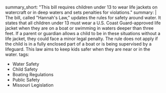 summary_short: "This bill requires children under 13 to wear life jackets on watercraft or in deep waters and sets penalties for violations."
summary: |
  The bill, called "Hannah's Law," updates the rules for safety around water. It states that all children under 13 must wear a U.S. Coast Guard-approved life jacket when they are on a boat or swimming in waters deeper than three feet. If a parent or guardian allows a child to be in these situations without a life jacket, they could face a minor legal penalty. The rule does not apply if the child is in a fully enclosed part of a boat or is being supervised by a lifeguard. This law aims to keep kids safer when they are near or in the water.
tags:
  - Water Safety
  - Child Safety
  - Boating Regulations
  - Public Safety
  - Missouri Legislation
